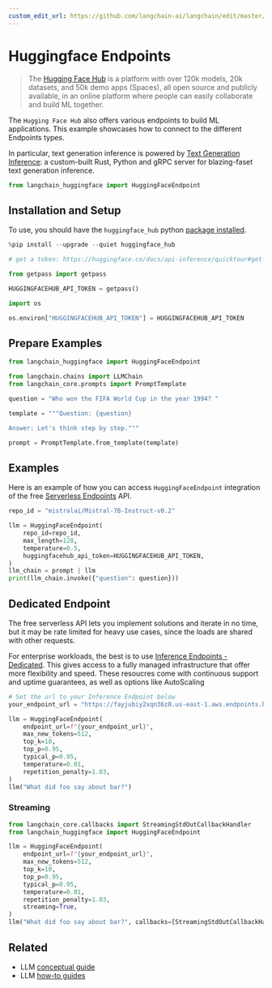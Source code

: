 ```yaml
---
custom_edit_url: https://github.com/langchain-ai/langchain/edit/master/docs/docs/integrations/llms/huggingface_endpoint.ipynb
---
```

# Huggingface Endpoints

>The [Hugging Face Hub](https://huggingface.co/docs/hub/index) is a platform with over 120k models, 20k datasets, and 50k demo apps (Spaces), all open source and publicly available, in an online platform where people can easily collaborate and build ML together.

The `Hugging Face Hub` also offers various endpoints to build ML applications.
This example showcases how to connect to the different Endpoints types.

In particular, text generation inference is powered by [Text Generation Inference](https://github.com/huggingface/text-generation-inference): a custom-built Rust, Python and gRPC server for blazing-faset text generation inference.


```python
from langchain_huggingface import HuggingFaceEndpoint
```

## Installation and Setup

To use, you should have the ``huggingface_hub`` python [package installed](https://huggingface.co/docs/huggingface_hub/installation).


```python
%pip install --upgrade --quiet huggingface_hub
```


```python
# get a token: https://huggingface.co/docs/api-inference/quicktour#get-your-api-token

from getpass import getpass

HUGGINGFACEHUB_API_TOKEN = getpass()
```


```python
import os

os.environ["HUGGINGFACEHUB_API_TOKEN"] = HUGGINGFACEHUB_API_TOKEN
```

## Prepare Examples


```python
from langchain_huggingface import HuggingFaceEndpoint
```


```python
from langchain.chains import LLMChain
from langchain_core.prompts import PromptTemplate
```


```python
question = "Who won the FIFA World Cup in the year 1994? "

template = """Question: {question}

Answer: Let's think step by step."""

prompt = PromptTemplate.from_template(template)
```

## Examples

Here is an example of how you can access `HuggingFaceEndpoint` integration of the free [Serverless Endpoints](https://huggingface.co/inference-endpoints/serverless) API.


```python
repo_id = "mistralai/Mistral-7B-Instruct-v0.2"

llm = HuggingFaceEndpoint(
    repo_id=repo_id,
    max_length=128,
    temperature=0.5,
    huggingfacehub_api_token=HUGGINGFACEHUB_API_TOKEN,
)
llm_chain = prompt | llm
print(llm_chain.invoke({"question": question}))
```

## Dedicated Endpoint


The free serverless API lets you implement solutions and iterate in no time, but it may be rate limited for heavy use cases, since the loads are shared with other requests.

For enterprise workloads, the best is to use [Inference Endpoints - Dedicated](https://huggingface.co/inference-endpoints/dedicated).
This gives access to a fully managed infrastructure that offer more flexibility and speed. These resoucres come with continuous support and uptime guarantees, as well as options like AutoScaling




```python
# Set the url to your Inference Endpoint below
your_endpoint_url = "https://fayjubiy2xqn36z0.us-east-1.aws.endpoints.huggingface.cloud"
```


```python
llm = HuggingFaceEndpoint(
    endpoint_url=f"{your_endpoint_url}",
    max_new_tokens=512,
    top_k=10,
    top_p=0.95,
    typical_p=0.95,
    temperature=0.01,
    repetition_penalty=1.03,
)
llm("What did foo say about bar?")
```

### Streaming


```python
from langchain_core.callbacks import StreamingStdOutCallbackHandler
from langchain_huggingface import HuggingFaceEndpoint

llm = HuggingFaceEndpoint(
    endpoint_url=f"{your_endpoint_url}",
    max_new_tokens=512,
    top_k=10,
    top_p=0.95,
    typical_p=0.95,
    temperature=0.01,
    repetition_penalty=1.03,
    streaming=True,
)
llm("What did foo say about bar?", callbacks=[StreamingStdOutCallbackHandler()])
```


## Related

- LLM [conceptual guide](/docs/concepts/#llms)
- LLM [how-to guides](/docs/how_to/#llms)
